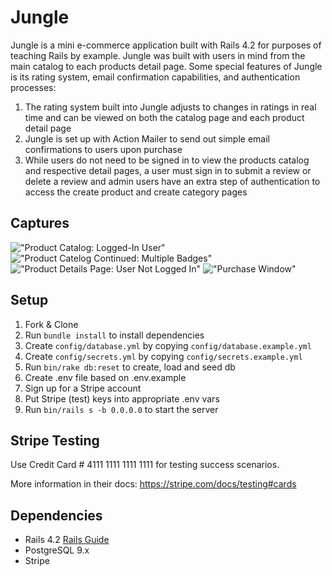 # Jungle

Jungle is a mini e-commerce application built with Rails 4.2 for purposes of teaching Rails by example.
Jungle was built with users in mind from the main catalog to each products detail page.
Some special features of Jungle is its rating system, email confirmation capabilities, and authentication processes:
  1. The rating system built into Jungle adjusts to changes in ratings in real time and can be viewed on both the catalog page and each product detail page
  2. Jungle is set up with Action Mailer to send out simple email confirmations to users upon purchase
  3. While users do not need to be signed in to view the products catalog and respective detail pages, a user must sign in to submit a review or delete a review and admin users have an extra step of authentication to access the create product and create category pages

## Captures

!["Product Catalog: Logged-In User"](https://github.com/BugleJones/jungle-rails/blob/master/app/docs/Product_Catalog.png)
!["Product Catelog Continued: Multiple Badges"](https://github.com/BugleJones/jungle-rails/blob/master/app/docs/Product_Catalog_Continued.png)
!["Product Details Page: User Not Logged In"](https://github.com/BugleJones/jungle-rails/blob/master/app/docs/Product_Details_Page.png)
!["Purchase Window"](https://github.com/BugleJones/jungle-rails/blob/master/app/docs/Purchase_Window.png)


## Setup

1. Fork & Clone
2. Run `bundle install` to install dependencies
3. Create `config/database.yml` by copying `config/database.example.yml`
4. Create `config/secrets.yml` by copying `config/secrets.example.yml`
5. Run `bin/rake db:reset` to create, load and seed db
6. Create .env file based on .env.example
7. Sign up for a Stripe account
8. Put Stripe (test) keys into appropriate .env vars
9. Run `bin/rails s -b 0.0.0.0` to start the server

## Stripe Testing

Use Credit Card # 4111 1111 1111 1111 for testing success scenarios.

More information in their docs: <https://stripe.com/docs/testing#cards>

## Dependencies

* Rails 4.2 [Rails Guide](http://guides.rubyonrails.org/v4.2/)
* PostgreSQL 9.x
* Stripe
